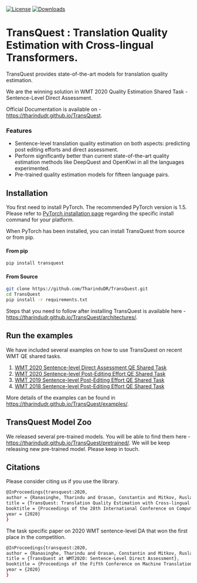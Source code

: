 [![License](https://img.shields.io/badge/License-Apache%202.0-blue.svg)](https://opensource.org/licenses/Apache-2.0) [![Downloads](https://pepy.tech/badge/transquest)](https://pepy.tech/project/transquest)

# TransQuest : Translation Quality Estimation with Cross-lingual Transformers. 

TransQuest provides state-of-the-art models for translation quality estimation.

We are the winning solution in WMT 2020 Quality Estimation Shared Task -  Sentence-Level Direct Assessment.

Official Documentation is available on - https://tharindudr.github.io/TransQuest.

### Features
- Sentence-level translation quality estimation on both aspects: predicting post editing efforts and direct assessment.
- Perform significantly better than current state-of-the-art quality estimation methods like DeepQuest and OpenKiwi in all the languages experimented. 
- Pre-trained quality estimation models for fifteen language pairs.  

## Installation
You first need to install PyTorch. The recommended PyTorch version is 1.5.
Please refer to [PyTorch installation page](https://pytorch.org/get-started/locally/#start-locally) regarding the specific install command for your platform.

When PyTorch has been installed, you can install TransQuest from source or from pip. 

#### From pip

```bash
pip install transquest
```

#### From Source
```bash
git clone https://github.com/TharinduDR/TransQuest.git
cd TransQuest
pip install -r requirements.txt
```

Steps that you need to follow after installing TransQuest is available here - https://tharindudr.github.io/TransQuest/architectures/.

## Run the examples
We have included several examples on how to use TransQuest on recent WMT QE shared tasks. 

1. [WMT 2020 Sentence-level Direct Assessment QE Shared Task](examples/sentence_level/wmt_2020)
2. [WMT 2020 Sentence-level Post-Editing Effort QE Shared Task](examples/wmt_2020_task2)
3. [WMT 2019 Sentence-level Post-Editing Effort QE Shared Task](examples/wmt_2019)
3. [WMT 2018 Sentence-level Post-Editing Effort QE Shared Task](examples/wmt_2018)

More details of the examples can be found in https://tharindudr.github.io/TransQuest/examples/.

## TransQuest Model Zoo
We released several pre-trained models. You will be able to find them here - https://tharindudr.github.io/TransQuest/pretrained/. We will be keep releasing new pre-trained model. Please keep in touch.

## Citations
Please consider citing us if you use the library. 
```bash
@InProceedings{transquest:2020,
author = {Ranasinghe, Tharindu and Orasan, Constantin and Mitkov, Ruslan},
title = {TransQuest: Translation Quality Estimation with Cross-lingual Transformers},
booktitle = {Proceedings of the 28th International Conference on Computational Linguistics},
year = {2020}
}
```

The task specific paper on 2020 WMT sentence-level DA that won the first place in the competition. 
```bash
@InProceedings{transquest:2020,
author = {Ranasinghe, Tharindu and Orasan, Constantin and Mitkov, Ruslan},
title = {TransQuest at WMT2020: Sentence-Level Direct Assessment},
booktitle = {Proceedings of the Fifth Conference on Machine Translation},
year = {2020}
}
```